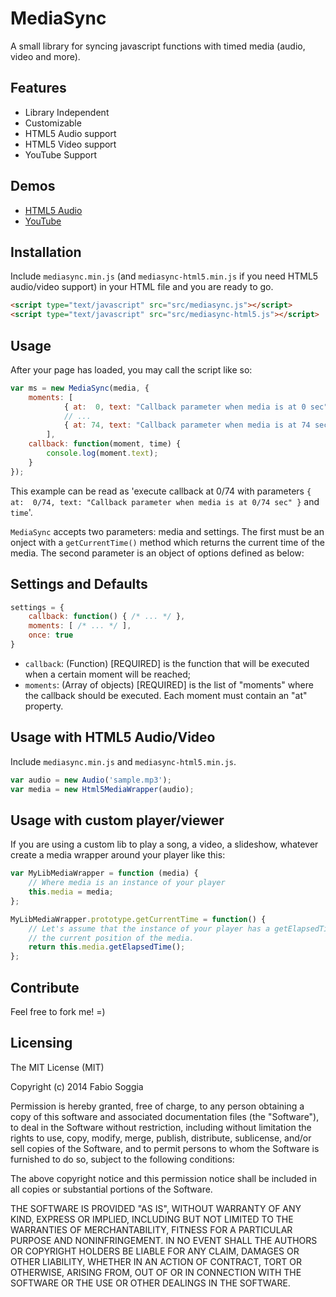 # MediaSync
A small library for syncing javascript functions with timed media (audio, video and more).


## Features
* Library Independent
* Customizable
* HTML5 Audio support
* HTML5 Video support
* YouTube Support


## Demos
* [HTML5 Audio](http://fabiosoggia.github.io/MediaSync/examples/example-01-audio.html)
* [YouTube](http://fabiosoggia.github.io/MediaSync/examples/example-02-youtube.html)


## Installation

Include `mediasync.min.js` (and `mediasync-html5.min.js` if you need HTML5 audio/video support) in your HTML file and you are ready to go.

```html
<script type="text/javascript" src="src/mediasync.js"></script>
<script type="text/javascript" src="src/mediasync-html5.js"></script>
```


## Usage

After your page has loaded, you may call the script like so:

```javascript
var ms = new MediaSync(media, {
    moments: [
            { at:  0, text: "Callback parameter when media is at 0 sec" },
            // ...
            { at: 74, text: "Callback parameter when media is at 74 sec" },
        ],
    callback: function(moment, time) {
        console.log(moment.text);
    }
});
```

This example can be read as 'execute callback at 0/74 with parameters `{ at:  0/74, text: "Callback parameter when media is at 0/74 sec" }` and `time`'.

`MediaSync` accepts two parameters: media and settings. The first must be an onject with a `getCurrentTime()` method which returns the current time of the media. The second parameter is an object of options defined as below:


## Settings and Defaults
```javascript
settings = {
    callback: function() { /* ... */ },
    moments: [ /* ... */ ],
    once: true
}
```

* `callback`: (Function) [REQUIRED] is the function that will be executed when a certain moment will be reached;
* `moments`: (Array of objects) [REQUIRED] is the list of "moments" where the callback should be executed. Each moment must contain an "at" property.


## Usage with HTML5 Audio/Video
Include `mediasync.min.js` and `mediasync-html5.min.js`.

```javascript
var audio = new Audio('sample.mp3');
var media = new Html5MediaWrapper(audio);
```


## Usage with custom player/viewer
If you are using a custom lib to play a song, a video, a slideshow, whatever create a media wrapper around your player like this:

```javascript
var MyLibMediaWrapper = function (media) {
    // Where media is an instance of your player
    this.media = media;
};

MyLibMediaWrapper.prototype.getCurrentTime = function() {
    // Let's assume that the instance of your player has a getElapsedTime() method wich return
    // the current position of the media.
    return this.media.getElapsedTime();
};
```


## Contribute
Feel free to fork me! =)


## Licensing
The MIT License (MIT)

Copyright (c) 2014 Fabio Soggia

Permission is hereby granted, free of charge, to any person obtaining a copy
of this software and associated documentation files (the "Software"), to deal
in the Software without restriction, including without limitation the rights
to use, copy, modify, merge, publish, distribute, sublicense, and/or sell
copies of the Software, and to permit persons to whom the Software is
furnished to do so, subject to the following conditions:

The above copyright notice and this permission notice shall be included in
all copies or substantial portions of the Software.

THE SOFTWARE IS PROVIDED "AS IS", WITHOUT WARRANTY OF ANY KIND, EXPRESS OR
IMPLIED, INCLUDING BUT NOT LIMITED TO THE WARRANTIES OF MERCHANTABILITY,
FITNESS FOR A PARTICULAR PURPOSE AND NONINFRINGEMENT. IN NO EVENT SHALL THE
AUTHORS OR COPYRIGHT HOLDERS BE LIABLE FOR ANY CLAIM, DAMAGES OR OTHER
LIABILITY, WHETHER IN AN ACTION OF CONTRACT, TORT OR OTHERWISE, ARISING FROM,
OUT OF OR IN CONNECTION WITH THE SOFTWARE OR THE USE OR OTHER DEALINGS IN
THE SOFTWARE.